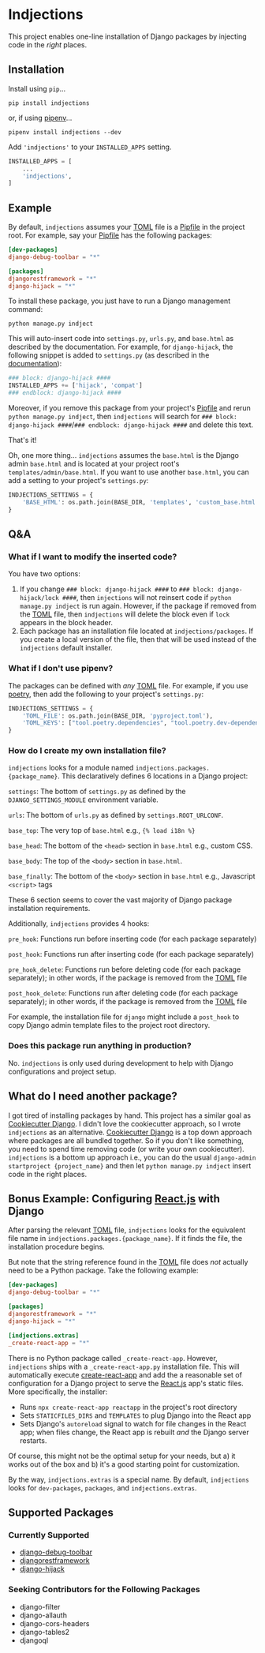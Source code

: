 # Indjections
This project enables one-line installation of Django packages by
injecting code in the _right_ places.

## Installation
Install using `pip`...

    pip install indjections

or, if using [pipenv](https://pipenv.pypa.io/en/latest/)...

    pipenv install indjections --dev

Add `'indjections'` to your `INSTALLED_APPS` setting.
```python
INSTALLED_APPS = [
    ...
    'indjections',
]
```

## Example
By default, `indjections` assumes your [TOML](https://github.com/toml-lang/toml) file is a [Pipfile](https://github.com/pypa/pipfile) in the
project root.  For example, say your [Pipfile](https://github.com/pypa/pipfile) has the following packages:
```toml
[dev-packages]
django-debug-toolbar = "*"

[packages]
djangorestframework = "*"
django-hijack = "*"
```

To install these package, you just have to run a Django management command:
```
python manage.py indject
```

This will auto-insert code into `settings.py`, `urls.py`, and `base.html`
as described by the documentation.  For example, for `django-hijack`, the following
snippet is added to `settings.py` (as described in the [documentation](https://django-hijack.readthedocs.io/en/stable/#installation)):
```python
### block: django-hijack ####
INSTALLED_APPS += ['hijack', 'compat']
### endblock: django-hijack ####
```

Moreover, if you remove this package from your project's [Pipfile](https://github.com/pypa/pipfile) and rerun `python manage.py indject`,
then `indjections` will search for `### block: django-hijack ####`/`### endblock: django-hijack ####` and delete this text.

That's it!

Oh, one more thing... `indjections` assumes the `base.html` is
the Django admin `base.html` and is located at your project root's `templates/admin/base.html`.
If you want to use another `base.html`, you can add a setting to your project's `settings.py`:

```python
INDJECTIONS_SETTINGS = {
    'BASE_HTML': os.path.join(BASE_DIR, 'templates', 'custom_base.html')
}
```

## Q&A
### What if I want to modify the inserted code?
You have two options:
1. If you change `### block: django-hijack ####` to `### block: django-hijack/lock ####`,
then `injections` will not reinsert code if `python manage.py indject` is run again.
However, if the package if removed from the [TOML](https://github.com/toml-lang/toml) file, then `indjections`
will delete the block even if `lock` appears in the block header.
1. Each package has an installation file located at `indjections/packages`.
If you create a local version of the file, then that will be used instead
of the `indjections` default installer.

### What if I don't use pipenv?
The packages can be defined with _any_ [TOML](https://github.com/toml-lang/toml) file.  For example, if you use [poetry](https://python-poetry.org/),
then add the following to your project's `settings.py`:
```python
INDJECTIONS_SETTINGS = {
    'TOML_FILE': os.path.join(BASE_DIR, 'pyproject.toml'),
    'TOML_KEYS': ["tool.poetry.dependencies", "tool.poetry.dev-dependencies"],
}
```

### How do I create my own installation file?
`indjections` looks for a module named `indjections.packages.{package_name}`.
This declaratively defines 6 locations in a Django project:

`settings`: The bottom of `settings.py` as defined by the `DJANGO_SETTINGS_MODULE` environment variable.

`urls`: The bottom of `urls.py` as defined by `settings.ROOT_URLCONF`.

`base_top`: The very top of `base.html` e.g., `{% load i18n %}`

`base_head`: The bottom of the `<head>` section in `base.html` e.g., custom CSS.

`base_body`: The top of the `<body>` section in `base.html`.

`base_finally`: The bottom of the `<body>` section in `base.html` e.g., Javascript `<script>` tags

These 6 section seems to cover the vast majority of Django package installation requirements.

Additionally, `indjections` provides 4 hooks:

`pre_hook`: Functions run before inserting code (for each package separately)

`post_hook`: Functions run after inserting code (for each package separately)

`pre_hook_delete`: Functions run before deleting code (for each package separately); in other words,
if the package is removed from the [TOML](https://github.com/toml-lang/toml) file

`post_hook_delete`: Functions run after deleting code (for each package separately); in other words,
if the package is removed from the [TOML](https://github.com/toml-lang/toml) file

For example, the installation file for `django` might include a `post_hook`
to copy Django admin template files to the project root directory.
 
### Does this package run anything in production?
No.  `indjections` is only used during development to help with Django configurations 
and project setup.
 
## What do I need another package?
I got tired of installing packages by hand.  This project has a similar goal as [Cookiecutter Django](https://github.com/pydanny/cookiecutter-django).
I didn't love the cookiecutter approach, so I wrote `indjections` as an alternative.
[Cookiecutter Django](https://github.com/pydanny/cookiecutter-django) is a top down approach where packages are all bundled together.
So if you don't like something, you need to spend time removing code (or write your own cookiecutter).
`indjections` is a bottom up approach i.e., you can do the usual `django-admin startproject {project_name}`
and then let `python manage.py indject` insert code in the right places.

## Bonus Example: Configuring [React.js](https://reactjs.org/) with Django
After parsing the relevant [TOML](https://github.com/toml-lang/toml) file,
`indjections` looks for the equivalent file name in `indjections.packages.{package_name}`.  If it
finds the file, the installation procedure begins.

But note that the string reference found in the [TOML](https://github.com/toml-lang/toml) file 
does _not_ actually need to be a Python package.  Take the following example:
```toml
[dev-packages]
django-debug-toolbar = "*"

[packages]
djangorestframework = "*"
django-hijack = "*"

[indjections.extras]
_create-react-app = "*"
```
There is no Python package called `_create-react-app`.  However, `indjections` ships
with a `_create-react-app.py` installation file.  This will automatically execute [create-react-app](https://reactjs.org/docs/create-a-new-react-app.html#create-react-app)
and add the a reasonable set of configuration for a Django project to serve the [React.js](https://reactjs.org/) app's static files.  More specifically, the installer:
* Runs `npx create-react-app reactapp` in the project's root directory
* Sets `STATICFILES_DIRS` and `TEMPLATES` to plug Django into the React app
* Sets Django's `autoreload` signal to watch for file changes in the React app; when files change,
the React app is rebuilt *and* the Django server restarts.

Of course, this might not be the optimal setup for your needs, but a) it works out of the box and b)
 it's a good starting point for customization.
 
By the way, `indjections.extras` is a special name.  By default,
`indjections` looks for `dev-packages`, `packages`, and `indjections.extras`.

## Supported Packages

### Currently Supported
* [django-debug-toolbar](https://django-debug-toolbar.readthedocs.io/en/latest/installation.html)
* [djangorestframework](https://www.django-rest-framework.org/#installation)
* [django-hijack](https://django-hijack.readthedocs.io/en/stable/#installation)

### Seeking Contributors for the Following Packages
* django-filter
* django-allauth
* django-cors-headers
* django-tables2
* djangoql
